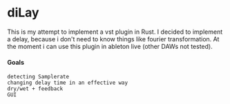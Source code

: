 # diLay
This is my attempt to implement a vst plugin in Rust.
I decided to implement a delay, because i don't need to know things like fourier transformation.
At the moment i can use this plugin in ableton live (other DAWs not tested).


#### Goals
    detecting Samplerate
    changing delay time in an effective way
    dry/wet + feedback
    GUI
    
